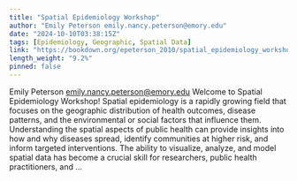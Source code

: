 ```yaml
---
title: "Spatial Epidemiology Workshop"
author: "Emily Peterson emily.nancy.peterson@emory.edu"
date: "2024-10-10T03:38:15Z"
tags: [Epidemiology, Geographic, Spatial Data]
link: "https://bookdown.org/epeterson_2010/spatial_epidemiology_workshop/"
length_weight: "9.2%"
pinned: false
---
```


Emily Peterson emily.nancy.peterson@emory.edu Welcome to Spatial Epidemiology Workshop! Spatial epidemiology is a rapidly growing field that focuses on the geographic distribution of health outcomes, disease patterns, and the environmental or social factors that influence them. Understanding the spatial aspects of public health can provide insights into how and why diseases spread, identify communities at higher risk, and inform targeted interventions. The ability to visualize, analyze, and model spatial data has become a crucial skill for researchers, public health practitioners, and ...
